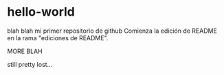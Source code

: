 # hello-world
blah blah  mi primer repositorio de github
Comienza la edición de README en la rama "ediciones de README".

MORE BLAH 

still pretty lost...
